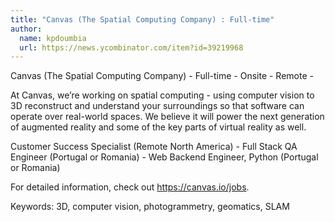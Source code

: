 ```yaml
---
title: "Canvas (The Spatial Computing Company) : Full-time"
author:
  name: kpdoumbia
  url: https://news.ycombinator.com/item?id=39219968
---
```

Canvas (The Spatial Computing Company) - Full-time - Onsite - Remote -

At Canvas, we’re working on spatial computing - using computer vision to 3D reconstruct and understand your surroundings so that software can operate over real-world spaces. We believe it will power the next generation of augmented reality and some of the key parts of virtual reality as well.

Customer Success Specialist (Remote North America) - 
Full Stack QA Engineer (Portugal or Romania) - 
Web Backend Engineer, Python (Portugal or Romania)

For detailed information, check out <a href="https:&#x2F;&#x2F;canvas.io&#x2F;jobs" rel="nofollow">https:&#x2F;&#x2F;canvas.io&#x2F;jobs</a>.

Keywords: 3D, computer vision, photogrammetry, geomatics, SLAM
